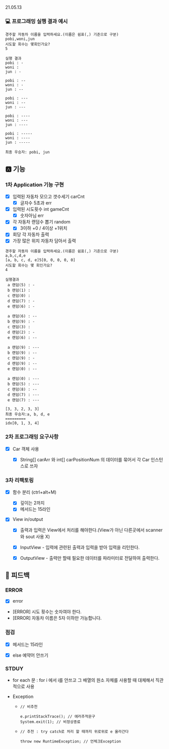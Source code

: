 21.05.13

### 💻 프로그래밍 실행 결과 예시

```
경주할 자동차 이름을 입력하세요.(이름은 쉼표(,) 기준으로 구분)
pobi,woni,jun
시도할 회수는 몇회인가요?
5

실행 결과
pobi : -
woni : 
jun : -

pobi : --
woni : -
jun : --

pobi : ---
woni : --
jun : ---

pobi : ----
woni : ---
jun : ----

pobi : -----
woni : ----
jun : -----

최종 우승자: pobi, jun
```

## :a: 기능

### 1차 Application 기능 구현

- [x] 입력된 자동차 모으고 갯수세기 carCnt 
  - [x] 글자수 5초과 err
- [x] 입력된 시도횟수 int gameCnt
  - [x] 숫자아님 err
- [x] 각 자동차 랜덤수 뽑기 random
  - [x] 3이하 +0 / 4이상 +1위치
- [x] 회당 각 자동차 출력
- [x] 가장 많은 위치 자동차 담아서 출력

```
경주할 자동차 이름을 입력하세요.(이름은 쉼표(,) 기준으로 구분)
a,b,c,d,e
[a, b, c, d, e]5[0, 0, 0, 0, 0]
시도할 회수는 몇 회인가요?
4

실행결과
 a 랜덤(5) : -
 b 랜덤(1) : 
 c 랜덤(0) : 
 d 랜덤(7) : -
 e 랜덤(6) : -

 a 랜덤(6) : --
 b 랜덤(9) : -
 c 랜덤(3) : 
 d 랜덤(2) : -
 e 랜덤(6) : --

 a 랜덤(9) : ---
 b 랜덤(9) : --
 c 랜덤(9) : -
 d 랜덤(9) : --
 e 랜덤(0) : --

 a 랜덤(0) : ---
 b 랜덤(5) : ---
 c 랜덤(8) : --
 d 랜덤(7) : ---
 e 랜덤(7) : ---

[3, 3, 2, 3, 3]
최종 우승자:a, b, d, e
=========
idx[0, 1, 3, 4]

```



### 2차 프로그래밍 요구사항

- [x] Car 객체 사용

  - [x] String[] carArr 와 int[] carPositionNum 의 데이터를 묶어서
    각 Car 인스턴스로 쓰자

    

### 3차 리팩토링

- [x] 함수 분리 (ctrl+alt+M) 
  - [x] 깊이는 2까지
  - [x] 메서드는 15라인

- [x] View in/output

  - [x] 출력과 입력은 View에서 처리를 해야한다.(View가 아닌 다른곳에서 scanner와 sout 사용 X)

  - [x] InputView - 입력에 관련된 출력과 입력을 받아 입력을 리턴한다.

  - [x] OutputView - 출력만 할때 필요한 데이터를 파라미터로 전달하여 출력한다.

    

## :rabbit2: 피드백

### ERROR

- [x] error

- [ERROR] 시도 횟수는 숫자여야 한다.
- [ERROR] 자동차 이름은 5자 이하만 가능합니다.



### 점검

- [x] 메서드는 15라인
- [x] else 예약어 안쓰기



### STDUY

- for each 문 : for i 에서 i를 안쓰고 그 배열의 원소 자체를 사용할 때 대체해서 직관적으로 사용

- Exception

  - ```
    // 비추천
    
    e.printStackTrace(); // 에러추적문구
    System.exit(1); // 비정상종료
    ```

  - ```
    // 추천 : try catch로 처리 할 때까지 위로위로 e 올라간다
    
    throw new RuntimeException; // 언체크Exception
    ```

    